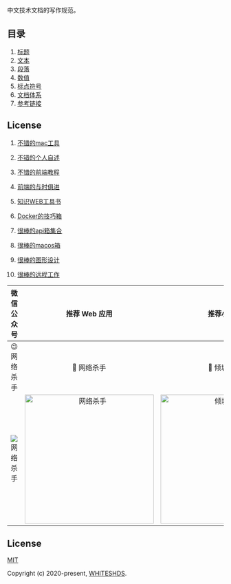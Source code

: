 中文技术文档的写作规范。

## 目录

1. [标题](docs/title.md)
1. [文本](docs/text.md)
1. [段落](docs/paragraph.md)
1. [数值](docs/number.md)
1. [标点符号](docs/marks.md)
1. [文档体系](docs/structure.md)
1. [参考链接](docs/reference.md)

## License

1. [不错的mac工具](docs/不错的mac工具.md)

1. [不错的个人自述](docs/不错的个人自述.md)

1. [不错的前端教程](docs/不错的前端教程.md)

1. [前端的与时俱进](docs/前端的与时俱进.md)

1. [知识WEB工具书](docs/知识WEB工具书.md)

1. [Docker的技巧箱](docs/Docker的技巧箱.md)

1. [很棒的api箱集合](docs/很棒的api箱集合.md)

1. [很棒的macos箱](docs/很棒的macos箱.md)

1. [很棒的图形设计](docs/很棒的图形设计.md)

1. [很棒的远程工作](docs/很棒的远程工作.md)



|                       微信公众号                       |                        推荐 Web 应用                         |                          推荐小程序                          |
| :----------------------------------------------------: | :----------------------------------------------------------: | :----------------------------------------------------------: |
|                        😉 网络杀手                        |                          🎉 网络杀手                          |                          🌊 倾城之链                          |
| ![网络杀手](https://i.loli.net/2020/10/19/ZsmnKpWQge8D3CM.png) | <img src="https://i.loli.net/2020/10/19/JtYyXWvOIoeMhA1.png" width="300px" alt="网络杀手"></img> | <img src="https://camo.githubusercontent.com/a4d1e07fce0639d0a43ebdb4074c5c1e67978934/68747470733a2f2f696d6167652e6e6963656c696e6b732e736974652f6e6963656c696e6b732d6d696e6970726f6772616d2d636f64652e6a706567" width="300px" alt="倾城之链"></img> |


## License

[MIT](http://opensource.org/licenses/MIT)

Copyright (c) 2020-present, [WHITESHDS](https://whiteshds.ml/about).

